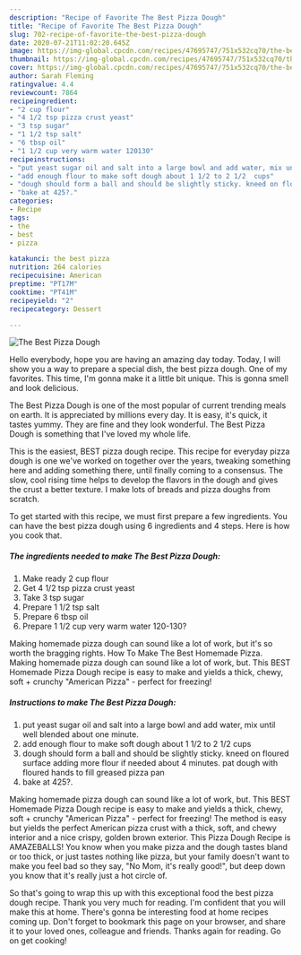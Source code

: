 ```yaml
---
description: "Recipe of Favorite The Best Pizza Dough"
title: "Recipe of Favorite The Best Pizza Dough"
slug: 702-recipe-of-favorite-the-best-pizza-dough
date: 2020-07-21T11:02:20.645Z
image: https://img-global.cpcdn.com/recipes/47695747/751x532cq70/the-best-pizza-dough-recipe-main-photo.jpg
thumbnail: https://img-global.cpcdn.com/recipes/47695747/751x532cq70/the-best-pizza-dough-recipe-main-photo.jpg
cover: https://img-global.cpcdn.com/recipes/47695747/751x532cq70/the-best-pizza-dough-recipe-main-photo.jpg
author: Sarah Fleming
ratingvalue: 4.4
reviewcount: 7864
recipeingredient:
- "2 cup flour"
- "4 1/2 tsp pizza crust yeast"
- "3 tsp sugar"
- "1 1/2 tsp salt"
- "6 tbsp oil"
- "1 1/2 cup very warm water 120130"
recipeinstructions:
- "put yeast sugar oil and salt into a large bowl and add water, mix until well blended about one minute."
- "add enough flour to make soft dough about 1 1/2 to 2 1/2  cups"
- "dough should form a ball and should be slightly sticky. kneed on floured surface adding more flour if needed about 4 minutes. pat dough with floured hands to fill greased pizza pan"
- "bake at 425?."
categories:
- Recipe
tags:
- the
- best
- pizza

katakunci: the best pizza 
nutrition: 264 calories
recipecuisine: American
preptime: "PT17M"
cooktime: "PT41M"
recipeyield: "2"
recipecategory: Dessert

---
```



![The Best Pizza Dough](https://img-global.cpcdn.com/recipes/47695747/751x532cq70/the-best-pizza-dough-recipe-main-photo.jpg)

Hello everybody, hope you are having an amazing day today. Today, I will show you a way to prepare a special dish, the best pizza dough. One of my favorites. This time, I'm gonna make it a little bit unique. This is gonna smell and look delicious.

The Best Pizza Dough is one of the most popular of current trending meals on earth. It is appreciated by millions every day. It is easy, it's quick, it tastes yummy. They are fine and they look wonderful. The Best Pizza Dough is something that I've loved my whole life.

This is the easiest, BEST pizza dough recipe. This recipe for everyday pizza dough is one we&#39;ve worked on together over the years, tweaking something here and adding something there, until finally coming to a consensus. The slow, cool rising time helps to develop the flavors in the dough and gives the crust a better texture. I make lots of breads and pizza doughs from scratch.


To get started with this recipe, we must first prepare a few ingredients. You can have the best pizza dough using 6 ingredients and 4 steps. Here is how you cook that.

<!--inarticleads1-->

##### The ingredients needed to make The Best Pizza Dough:

1. Make ready 2 cup flour
1. Get 4 1/2 tsp pizza crust yeast
1. Take 3 tsp sugar
1. Prepare 1 1/2 tsp salt
1. Prepare 6 tbsp oil
1. Prepare 1 1/2 cup very warm water 120-130?


Making homemade pizza dough can sound like a lot of work, but it&#39;s so worth the bragging rights. How To Make The Best Homemade Pizza. Making homemade pizza dough can sound like a lot of work, but. This BEST Homemade Pizza Dough recipe is easy to make and yields a thick, chewy, soft + crunchy &#34;American Pizza&#34; - perfect for freezing! 

<!--inarticleads2-->

##### Instructions to make The Best Pizza Dough:

1. put yeast sugar oil and salt into a large bowl and add water, mix until well blended about one minute.
1. add enough flour to make soft dough about 1 1/2 to 2 1/2  cups
1. dough should form a ball and should be slightly sticky. kneed on floured surface adding more flour if needed about 4 minutes. pat dough with floured hands to fill greased pizza pan
1. bake at 425?.


Making homemade pizza dough can sound like a lot of work, but. This BEST Homemade Pizza Dough recipe is easy to make and yields a thick, chewy, soft + crunchy &#34;American Pizza&#34; - perfect for freezing! The method is easy but yields the perfect American pizza crust with a thick, soft, and chewy interior and a nice crispy, golden brown exterior. This Pizza Dough Recipe is AMAZEBALLS! You know when you make pizza and the dough tastes bland or too thick, or just tastes nothing like pizza, but your family doesn&#39;t want to make you feel bad so they say, &#34;No Mom, it&#39;s really good!&#34;, but deep down you know that it&#39;s really just a hot circle of. 

So that's going to wrap this up with this exceptional food the best pizza dough recipe. Thank you very much for reading. I'm confident that you will make this at home. There's gonna be interesting food at home recipes coming up. Don't forget to bookmark this page on your browser, and share it to your loved ones, colleague and friends. Thanks again for reading. Go on get cooking!
